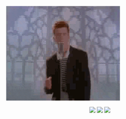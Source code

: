 <img src="Rickrolling.gif" align="start" />

<code></code>

<div align="center">
    <img src="http://github-profile-summary-cards.vercel.app/api/cards/profile-details?username=Himer65&theme=dark" />
    <img src="http://github-profile-summary-cards.vercel.app/api/cards/stats?username=Himer65&theme=dark" />
    <img src="http://github-profile-summary-cards.vercel.app/api/cards/repos-per-language?username=Himer65&theme=dark" />
</div>

